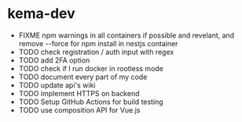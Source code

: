 # kema-dev

* FIXME npm warnings in all containers if possible and revelant, and remove --force for npm install in nestjs container
* TODO check registration / auth input with regex
* TODO add 2FA option
* TODO check if I run docker in rootless mode
* TODO document every part of my code
* TODO update api's wiki
* TODO implement HTTPS on backend
* TODO Setup GitHub Actions for build testing
* TODO use composition API for Vue.js
